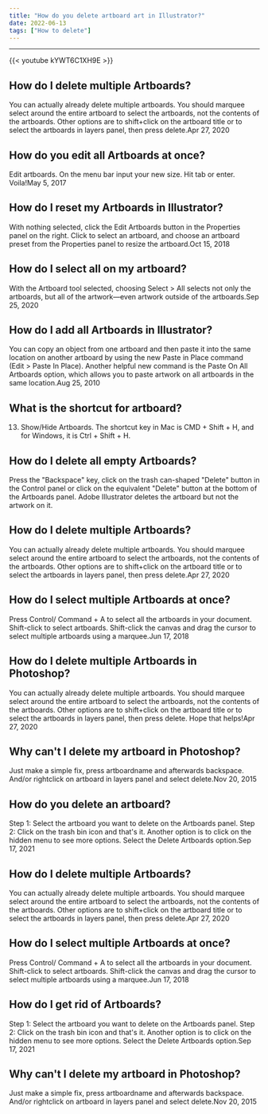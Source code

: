 ```yaml
---
title: "How do you delete artboard art in Illustrator?"
date: 2022-06-13
tags: ["How to delete"]
---
```


---
{{< youtube kYWT6C1XH9E >}}
## How do I delete multiple Artboards?
You can actually already delete multiple artboards. You should marquee select around the entire artboard to select the artboards, not the contents of the artboards. Other options are to shift+click on the artboard title or to select the artboards in layers panel, then press delete.Apr 27, 2020

## How do you edit all Artboards at once?
Edit artboards. On the menu bar input your new size. Hit tab or enter. Voila!May 5, 2017

## How do I reset my Artboards in Illustrator?
With nothing selected, click the Edit Artboards button in the Properties panel on the right. Click to select an artboard, and choose an artboard preset from the Properties panel to resize the artboard.Oct 15, 2018

## How do I select all on my artboard?
With the Artboard tool selected, choosing Select > All selects not only the artboards, but all of the artwork—even artwork outside of the artboards.Sep 25, 2020

## How do I add all Artboards in Illustrator?
You can copy an object from one artboard and then paste it into the same location on another artboard by using the new Paste in Place command (Edit > Paste In Place). Another helpful new command is the Paste On All Artboards option, which allows you to paste artwork on all artboards in the same location.Aug 25, 2010

## What is the shortcut for artboard?
13. Show/Hide Artboards. The shortcut key in Mac is CMD + Shift + H, and for Windows, it is Ctrl + Shift + H.

## How do I delete all empty Artboards?
Press the "Backspace" key, click on the trash can-shaped "Delete" button in the Control panel or click on the equivalent "Delete" button at the bottom of the Artboards panel. Adobe Illustrator deletes the artboard but not the artwork on it.

## How do I delete multiple Artboards?
You can actually already delete multiple artboards. You should marquee select around the entire artboard to select the artboards, not the contents of the artboards. Other options are to shift+click on the artboard title or to select the artboards in layers panel, then press delete.Apr 27, 2020

## How do I select multiple Artboards at once?
Press Control/ Command + A to select all the artboards in your document. Shift-click to select artboards. Shift-click the canvas and drag the cursor to select multiple artboards using a marquee.Jun 17, 2018

## How do I delete multiple Artboards in Photoshop?
You can actually already delete multiple artboards. You should marquee select around the entire artboard to select the artboards, not the contents of the artboards. Other options are to shift+click on the artboard title or to select the artboards in layers panel, then press delete. Hope that helps!Apr 27, 2020

## Why can't I delete my artboard in Photoshop?
Just make a simple fix, press artboardname and afterwards backspace. And/or rightclick on artboard in layers panel and select delete.Nov 20, 2015

## How do you delete an artboard?
Step 1: Select the artboard you want to delete on the Artboards panel. Step 2: Click on the trash bin icon and that's it. Another option is to click on the hidden menu to see more options. Select the Delete Artboards option.Sep 17, 2021

## How do I delete multiple Artboards?
You can actually already delete multiple artboards. You should marquee select around the entire artboard to select the artboards, not the contents of the artboards. Other options are to shift+click on the artboard title or to select the artboards in layers panel, then press delete.Apr 27, 2020

## How do I select multiple Artboards at once?
Press Control/ Command + A to select all the artboards in your document. Shift-click to select artboards. Shift-click the canvas and drag the cursor to select multiple artboards using a marquee.Jun 17, 2018

## How do I get rid of Artboards?
Step 1: Select the artboard you want to delete on the Artboards panel. Step 2: Click on the trash bin icon and that's it. Another option is to click on the hidden menu to see more options. Select the Delete Artboards option.Sep 17, 2021

## Why can't I delete my artboard in Photoshop?
Just make a simple fix, press artboardname and afterwards backspace. And/or rightclick on artboard in layers panel and select delete.Nov 20, 2015

